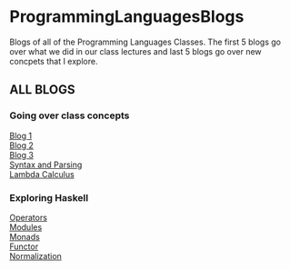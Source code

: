 # ProgrammingLanguagesBlogs
Blogs of all of the Programming Languages Classes. The first 5 blogs go over what we did in our class lectures and last 5 blogs go over new concpets that I explore. 
<h2> ALL BLOGS </h2>
<h3> Going over class concepts </h3>
<a href="BlogOne.md">Blog 1</a> <br>
<a href="BlogTwo.md">Blog 2</a> <br>
<a href="Blog3.md">Blog 3</a> <br>
<a href="Blog4.md">Syntax and Parsing</a> <br>
<a href="Blog5.md">Lambda Calculus</a> <br>
<h3> Exploring Haskell </h3>
<a href="Blog6.md">Operators</a> <br>
<a href="Blog7.md">Modules</a> <br>
<a href="Blog8.md">Monads</a> <br>
<a href="Functor.md">Functor</a> <br>
<a href="Noramalization.md">Normalization</a> 

